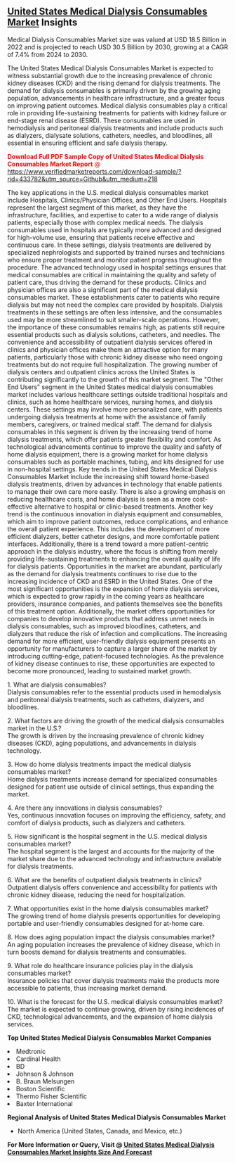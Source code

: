 <h2><a href="https://www.verifiedmarketreports.com/download-sample/?rid=433782&amp;utm_source=Github&amp;utm_medium=218" target="_blank">United States Medical Dialysis Consumables Market</a> Insights</h2><p>Medical Dialysis Consumables Market size was valued at USD 18.5 Billion in 2022 and is projected to reach USD 30.5 Billion by 2030, growing at a CAGR of 7.4% from 2024 to 2030.</p><p> <p>The United States Medical Dialysis Consumables Market is expected to witness substantial growth due to the increasing prevalence of chronic kidney diseases (CKD) and the rising demand for dialysis treatments. The demand for dialysis consumables is primarily driven by the growing aging population, advancements in healthcare infrastructure, and a greater focus on improving patient outcomes. Medical dialysis consumables play a critical role in providing life-sustaining treatments for patients with kidney failure or end-stage renal disease (ESRD). These consumables are used in hemodialysis and peritoneal dialysis treatments and include products such as dialyzers, dialysate solutions, catheters, needles, and bloodlines, all essential in ensuring efficient and safe dialysis therapy. <p><span class=""><span style="color: #ff0000;"><strong>Download Full PDF Sample Copy of United States Medical Dialysis Consumables Market Report</strong> @ </span><a href="https://www.verifiedmarketreports.com/download-sample/?rid=433782&amp;utm_source=Github&amp;utm_medium=218" target="_blank">https://www.verifiedmarketreports.com/download-sample/?rid=433782&amp;utm_source=Github&amp;utm_medium=218</a></span></p> The key applications in the U.S. medical dialysis consumables market include Hospitals, Clinics/Physician Offices, and Other End Users. Hospitals represent the largest segment of this market, as they have the infrastructure, facilities, and expertise to cater to a wide range of dialysis patients, especially those with complex medical needs. The dialysis consumables used in hospitals are typically more advanced and designed for high-volume use, ensuring that patients receive effective and continuous care. In these settings, dialysis treatments are delivered by specialized nephrologists and supported by trained nurses and technicians who ensure proper treatment and monitor patient progress throughout the procedure. The advanced technology used in hospital settings ensures that medical consumables are critical in maintaining the quality and safety of patient care, thus driving the demand for these products. Clinics and physician offices are also a significant part of the medical dialysis consumables market. These establishments cater to patients who require dialysis but may not need the complex care provided by hospitals. Dialysis treatments in these settings are often less intensive, and the consumables used may be more streamlined to suit smaller-scale operations. However, the importance of these consumables remains high, as patients still require essential products such as dialysis solutions, catheters, and needles. The convenience and accessibility of outpatient dialysis services offered in clinics and physician offices make them an attractive option for many patients, particularly those with chronic kidney disease who need ongoing treatments but do not require full hospitalization. The growing number of dialysis centers and outpatient clinics across the United States is contributing significantly to the growth of this market segment. The "Other End Users" segment in the United States medical dialysis consumables market includes various healthcare settings outside traditional hospitals and clinics, such as home healthcare services, nursing homes, and dialysis centers. These settings may involve more personalized care, with patients undergoing dialysis treatments at home with the assistance of family members, caregivers, or trained medical staff. The demand for dialysis consumables in this segment is driven by the increasing trend of home dialysis treatments, which offer patients greater flexibility and comfort. As technological advancements continue to improve the quality and safety of home dialysis equipment, there is a growing market for home dialysis consumables such as portable machines, tubing, and kits designed for use in non-hospital settings. Key trends in the United States Medical Dialysis Consumables Market include the increasing shift toward home-based dialysis treatments, driven by advances in technology that enable patients to manage their own care more easily. There is also a growing emphasis on reducing healthcare costs, and home dialysis is seen as a more cost-effective alternative to hospital or clinic-based treatments. Another key trend is the continuous innovation in dialysis equipment and consumables, which aim to improve patient outcomes, reduce complications, and enhance the overall patient experience. This includes the development of more efficient dialyzers, better catheter designs, and more comfortable patient interfaces. Additionally, there is a trend toward a more patient-centric approach in the dialysis industry, where the focus is shifting from merely providing life-sustaining treatments to enhancing the overall quality of life for dialysis patients. Opportunities in the market are abundant, particularly as the demand for dialysis treatments continues to rise due to the increasing incidence of CKD and ESRD in the United States. One of the most significant opportunities is the expansion of home dialysis services, which is expected to grow rapidly in the coming years as healthcare providers, insurance companies, and patients themselves see the benefits of this treatment option. Additionally, the market offers opportunities for companies to develop innovative products that address unmet needs in dialysis consumables, such as improved bloodlines, catheters, and dialyzers that reduce the risk of infection and complications. The increasing demand for more efficient, user-friendly dialysis equipment presents an opportunity for manufacturers to capture a larger share of the market by introducing cutting-edge, patient-focused technologies. As the prevalence of kidney disease continues to rise, these opportunities are expected to become more pronounced, leading to sustained market growth. <p>1. What are dialysis consumables? <br> Dialysis consumables refer to the essential products used in hemodialysis and peritoneal dialysis treatments, such as catheters, dialyzers, and bloodlines.</p> <p>2. What factors are driving the growth of the medical dialysis consumables market in the U.S.? <br> The growth is driven by the increasing prevalence of chronic kidney diseases (CKD), aging populations, and advancements in dialysis technology.</p> <p>3. How do home dialysis treatments impact the medical dialysis consumables market? <br> Home dialysis treatments increase demand for specialized consumables designed for patient use outside of clinical settings, thus expanding the market.</p> <p>4. Are there any innovations in dialysis consumables? <br> Yes, continuous innovation focuses on improving the efficiency, safety, and comfort of dialysis products, such as dialyzers and catheters.</p> <p>5. How significant is the hospital segment in the U.S. medical dialysis consumables market? <br> The hospital segment is the largest and accounts for the majority of the market share due to the advanced technology and infrastructure available for dialysis treatments.</p> <p>6. What are the benefits of outpatient dialysis treatments in clinics? <br> Outpatient dialysis offers convenience and accessibility for patients with chronic kidney disease, reducing the need for hospitalization.</p> <p>7. What opportunities exist in the home dialysis consumables market? <br> The growing trend of home dialysis presents opportunities for developing portable and user-friendly consumables designed for at-home care.</p> <p>8. How does aging population impact the dialysis consumables market? <br> An aging population increases the prevalence of kidney disease, which in turn boosts demand for dialysis treatments and consumables.</p> <p>9. What role do healthcare insurance policies play in the dialysis consumables market? <br> Insurance policies that cover dialysis treatments make the products more accessible to patients, thus increasing market demand.</p> <p>10. What is the forecast for the U.S. medical dialysis consumables market? <br> The market is expected to continue growing, driven by rising incidences of CKD, technological advancements, and the expansion of home dialysis services.</p> </p><p><strong>Top United States Medical Dialysis Consumables Market Companies</strong></p><div data-test-id=""><p><li>Medtronic</li><li> Cardinal Health</li><li> BD</li><li> Johnson & Johnson</li><li> B. Braun Melsungen</li><li> Boston Scientific</li><li> Thermo Fisher Scientific</li><li> Baxter International</li></p><div><strong>Regional Analysis of&nbsp;United States Medical Dialysis Consumables Market</strong></div><ul><li dir="ltr"><p dir="ltr">North America&nbsp;(United States, Canada, and Mexico, etc.)</p></li></ul><p><strong>For More Information or Query, Visit @&nbsp;</strong><strong><a href="https://www.verifiedmarketreports.com/product/medical-dialysis-consumables-market/?utm_source=Github&amp;utm_medium=218" target="_blank">United States Medical Dialysis Consumables Market Insights Size And Forecast</a></strong></p></div>
